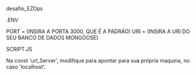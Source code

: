desafio_EZOps

.ENV

PORT = (INSIRA A PORTA 3000, QUE É A PADRÃO)
URI = (INSIRA A URI DO SEU BANCO DE DADOS MONGOOSE)

SCRIPT.JS

Na const 'url_Server', modifique para apontar para sua própria maquina, no caso 'localhost'.

